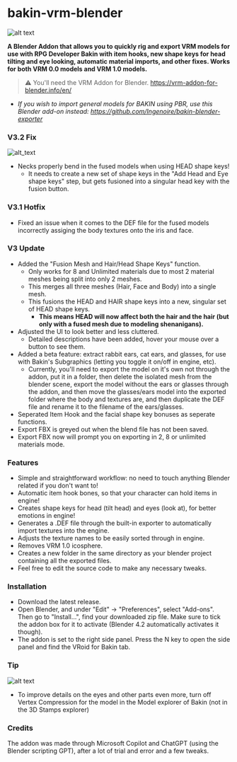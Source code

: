 # bakin-vrm-blender
![alt text](https://i.imgur.com/T6TnJll.png)

**A Blender Addon that allows you to quickly rig and export VRM models for use with RPG Developer Bakin with item hooks, new shape keys for head tilting and eye looking, automatic material imports, and other fixes.
Works for both VRM 0.0 models and VRM 1.0 models.**

>⚠️ You'll need the VRM Addon for Blender. https://vrm-addon-for-blender.info/en/

- *If you wish to import general models for BAKIN using PBR, use this Blender add-on instead: https://github.com/Ingenoire/bakin-blender-exporter*

### V3.2 Fix
![alt_text](https://i.imgur.com/TiRP7nf.png)
- Necks properly bend in the fused models when using HEAD shape keys!
  - It needs to create a new set of shape keys in the "Add Head and Eye shape keys" step, but gets fusioned into a singular head key with the fusion button.

### V3.1 Hotfix
- Fixed an issue when it comes to the DEF file for the fused models incorrectly assiging the body textures onto the iris and face.

### V3 Update
- Added the "Fusion Mesh and Hair/Head Shape Keys" function.
  - Only works for 8 and Unlimited materials due to most 2 material meshes being split into only 2 meshes.
  - This merges all three meshes (Hair, Face and Body) into a single mesh.
  - This fusions the HEAD and HAIR shape keys into a new, singular set of HEAD shape keys.
    - **This means HEAD will now affect both the hair and the hair (but only with a fused mesh due to modeling shenanigans).**
- Adjusted the UI to look better and less cluttered.
  - Detailed descriptions have been added, hover your mouse over a button to see them.
- Added a beta feature: extract rabbit ears, cat ears, and glasses, for use with Bakin's Subgraphics (letting you toggle it on/off in engine, etc).
  - Currently, you'll need to export the model on it's own not through the addon, put it in a folder, then delete the isolated mesh from the blender scene, export the model without the ears or glasses through the addon, and then move the glasses/ears model into the exported folder where the body and textures are, and then duplicate the DEF file and rename it to the filename of the ears/glasses.
- Seperated Item Hook and the facial shape key bonuses as seperate functions.
- Export FBX is greyed out when the blend file has not been saved.
- Export FBX now will prompt you on exporting in 2, 8 or unlimited materials mode.

### Features
- Simple and straightforward workflow: no need to touch anything Blender related if you don't want to!
- Automatic item hook bones, so that your character can hold items in engine!
- Creates shape keys for head (tilt head) and eyes (look at), for better emotions in engine!
- Generates a .DEF file through the built-in exporter to automatically import textures into the engine.
- Adjusts the texture names to be easily sorted through in engine.
- Removes VRM 1.0 icosphere.
- Creates a new folder in the same directory as your blender project containing all the exported files.
- Feel free to edit the source code to make any necessary tweaks.

### Installation
- Download the latest release.
- Open Blender, and under "Edit" -> "Preferences", select "Add-ons". Then go to "Install...", find your downloaded zip file. Make sure to tick the addon box for it to activate (Blender 4.2 automatically activates it though).
- The addon is set to the right side panel. Press the N key to open the side panel and find the VRoid for Bakin tab.

### Tip
![alt text](https://i.imgur.com/XAvD2cv.png)
- To improve details on the eyes and other parts even more, turn off Vertex Compression for the model in the Model explorer of Bakin (not in the 3D Stamps explorer)

### Credits
The addon was made through Microsoft Copilot and ChatGPT (using the Blender scripting GPT), after a lot of trial and error and a few tweaks.
